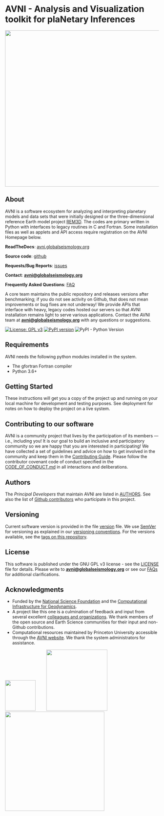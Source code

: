# AVNI - Analysis and Visualization toolkit for plaNetary Inferences

<img
src="http://avni.globalseismology.org/stable/_static/logos/logo_avni_color_withname.png"
width="512">

## About

AVNI is a software ecosystem for analyzing and interpreting planetary models and
data sets that were initially designed or the three-dimensional reference Earth
model project [REM3D](http://rem3d.org). The codes are primary written in Python
with interfaces to legacy routines in C and Fortran. Some installation files as
well as applets and API access require registration on the AVNI Homepage below.

**ReadTheDocs**: [avni.globalseismology.org](http://avni.globalseismology.org)

**Source code**: [github](https://github.com/globalseismology/avni)

**Requests/Bug Reports**:
[issues](https://github.com/globalseismology/avni/issues)

**Contact**: **avni@globalseismology.org**

**Frequently Asked Questions**:
[FAQ](http://avni.globalseismology.org/stable/overview/faq.html)

A core team maintains the public repository and releases versions after
benchmarking; if you do not see activity on Github, that does not mean
improvements or bug fixes are not underway! We provide APIs that interface with
heavy, legacy codes hosted our servers so that AVNI installation remains light
to serve various applications. Contact the AVNI team at
**avni@globalseismology.org** with any questions or suggestions.

[![License: GPL
v3](https://img.shields.io/badge/License-GPLv3-blue.svg)](https://www.gnu.org/licenses/gpl-3.0)
[![PyPI
version](https://badge.fury.io/py/avni.svg)](https://badge.fury.io/py/avni)
![PyPI - Python
Version](https://img.shields.io/pypi/pyversions/avni.svg?style=popout)

## Requirements

AVNI needs the following python modules installed in the system.
  * The gfortran Fortran compiler
  * Python 3.6+

## Getting Started

These instructions will get you a copy of the project up and running on your
local machine for development and testing purposes. See deployment for notes on
how to deploy the project on a live system.


## Contributing to our software

AVNI is a community project that lives by the participation of its members —
i.e., including you! It is our goal to build an inclusive and participatory
community so we are happy that you are interested in participating! We have
collected a set of guidelines and advice on how to get involved in the community
and keep them in the [Contributing
Guide](http://avni.globalseismology.org/stable/overview/contributing.html).
Please follow the contributor covenant code of conduct specified in the
[CODE_OF_CONDUCT.md](CODE_OF_CONDUCT.md) in all interactions and deliberations.

## Authors

The *Principal Developers* that maintain AVNI are listed in [AUTHORS](AUTHORS).
See also the list of [Github
contributors](https://github.com/globalseismology/avni/contributors) who
participate in this project.

## Versioning

Current software version is provided in the file [version](avni/version.py)
file. We use [SemVer](http://semver.org/) for versioning as explained in our
[versioning
conventions](http://avni.globalseismology.org/stable/overview/versioning_conventions.html).
For the versions available, see the [tags on this
repository](https://github.com/globalseismology/avni/tags).

## License

This software is published under the GNU GPL v3 license - see the
[LICENSE](LICENSE) file for details. Please write to
**avni@globalseismology.org** or see our
[FAQs](http://avni.globalseismology.org/stable/overview/faq.html) for additional
clarifications.

## Acknowledgments

  * Funded by the [National Science Foundation](http://nsf.gov) and the
  [Computational Infrastructure for Geodynamics](http://geodynamics.org).
  * A project like this one is a culmination of feedback and input from several
  excellent [colleagues and
  organizations](https://globalseismology.princeton.edu/about/people). We thank
  members of the open source and Earth Science communities for their input and
  non-Github contributions.
  * Computational resources maintained by Princeton University accessible through
  the [AVNI website](http://avni.globalseismology.org). We thank the system
  administrators for assistance.

<img src="http://avni.globalseismology.org/stable/_static/logos/NSF.png"
width="100"> &nbsp; &nbsp; &nbsp; &nbsp; <img
src="http://avni.globalseismology.org/stable/_static/logos/CIG_logo.png"
width="200"> &nbsp; &nbsp; &nbsp; &nbsp; <img
src="http://avni.globalseismology.org/stable/_static/logos/PU-standard.png"
width="325">
